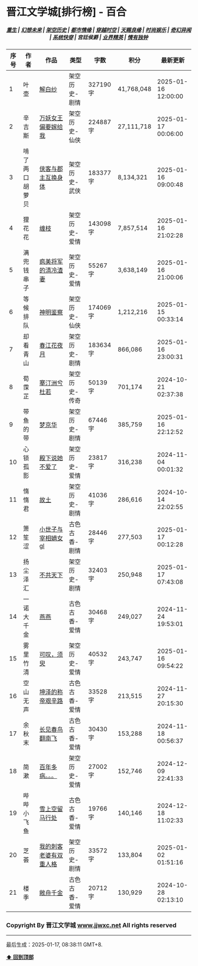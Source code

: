 # 晋江文学城[排行榜] - 百合

<h5 align="center">
	<a href="https://github.com/dev-chenxing/jjwxc-charts/blob/main/重生.md">重生</a> |
	<a href="https://github.com/dev-chenxing/jjwxc-charts/blob/main/幻想未来.md">幻想未来</a> |
	<a href="https://github.com/dev-chenxing/jjwxc-charts/blob/main/架空历史.md">架空历史</a> |
	<a href="https://github.com/dev-chenxing/jjwxc-charts/blob/main/都市情缘.md">都市情缘</a> |
	<a href="https://github.com/dev-chenxing/jjwxc-charts/blob/main/README.md">穿越时空</a> |
	<a href="https://github.com/dev-chenxing/jjwxc-charts/blob/main/天赐良缘.md">天赐良缘</a> |
	<a href="https://github.com/dev-chenxing/jjwxc-charts/blob/main/时尚娱乐.md">时尚娱乐</a> |
	<a href="https://github.com/dev-chenxing/jjwxc-charts/blob/main/奇幻异闻.md">奇幻异闻</a> |
	<a href="https://github.com/dev-chenxing/jjwxc-charts/blob/main/系统快穿.md">系统快穿</a> |
	<b>宫廷侯爵</b> |
	<a href="https://github.com/dev-chenxing/jjwxc-charts/blob/main/业界精英.md">业界精英</a> |
	<a href="https://github.com/dev-chenxing/jjwxc-charts/blob/main/情有独钟.md">情有独钟</a>
</h5>

| 序号 | 作者 | 作品 | 类型 | 字数 | 积分 | 最新更新 | 
|-----|------|------|-----|------|------|---------|
| 1 | 叶壶 | [解白纱](https://www.jjwxc.net/onebook.php?novelid=9260099) | 架空历史-剧情 | 327190字 | 41,768,048 | 2025-01-16 12:00:00 | 
| 2 | 辛吉斯 | [万妖女王偏要嫁给我](https://www.jjwxc.net/onebook.php?novelid=9315806) | 架空历史-仙侠 | 224887字 | 27,111,718 | 2025-01-17 00:06:00 | 
| 3 | 啃了两口胡萝贝 | [侠客与郡主互换身体](https://www.jjwxc.net/onebook.php?novelid=8428391) | 架空历史-武侠 | 183377字 | 8,134,321 | 2025-01-16 09:00:48 | 
| 4 | 狸花花 | [缠枝](https://www.jjwxc.net/onebook.php?novelid=8629070) | 架空历史-爱情 | 143098字 | 7,857,514 | 2025-01-16 21:02:28 | 
| 5 | 满兜钱串子 | [疯美将军的清冷渣妻](https://www.jjwxc.net/onebook.php?novelid=9309780) | 架空历史-爱情 | 55267字 | 3,638,149 | 2025-01-16 21:00:06 | 
| 6 | 等候排队 | [神明鉴察](https://www.jjwxc.net/onebook.php?novelid=9287621) | 架空历史-仙侠 | 174069字 | 1,212,216 | 2025-01-15 00:33:14 | 
| 7 | 却看青山 | [春江花夜月](https://www.jjwxc.net/onebook.php?novelid=9195205) | 架空历史-剧情 | 183634字 | 866,086 | 2025-01-16 23:00:31 | 
| 8 | 荀霂芷 | [搴汀洲兮杜若](https://www.jjwxc.net/onebook.php?novelid=9176518) | 架空历史-传奇 | 50139字 | 701,174 | 2024-10-21 02:37:38 | 
| 9 | 带鱼的带 | [梦京华](https://www.jjwxc.net/onebook.php?novelid=9268675) | 架空历史-剧情 | 67446字 | 385,759 | 2025-01-16 22:12:52 | 
| 10 | 心锁孤影 | [殿下说她不爱了](https://www.jjwxc.net/onebook.php?novelid=9258477) | 架空历史-爱情 | 23817字 | 316,238 | 2024-11-04 00:01:32 | 
| 11 | 惰惰君 | [故土](https://www.jjwxc.net/onebook.php?novelid=9225270) | 架空历史-剧情 | 41036字 | 286,616 | 2024-10-14 22:02:55 | 
| 12 | 箫笙涩 | [小世子与宰相嫡女gl](https://www.jjwxc.net/onebook.php?novelid=9307465) | 古色古香-剧情 | 28446字 | 277,503 | 2025-01-17 00:12:28 | 
| 13 | 扬尘泽汇 | [不共天下](https://www.jjwxc.net/onebook.php?novelid=9258685) | 架空历史-剧情 | 32403字 | 250,948 | 2025-01-17 07:43:08 | 
| 14 | 一诺大千金 | [燕燕](https://www.jjwxc.net/onebook.php?novelid=9297793) | 古色古香-爱情 | 30468字 | 249,027 | 2024-11-24 19:53:01 | 
| 15 | 雾里竹清 | [可叹，须臾](https://www.jjwxc.net/onebook.php?novelid=9288257) | 架空历史-爱情 | 40532字 | 243,747 | 2025-01-16 09:54:22 | 
| 16 | 空山无声 | [坤泽的称帝艰辛路](https://www.jjwxc.net/onebook.php?novelid=9312061) | 古色古香-爱情 | 33528字 | 213,515 | 2024-11-27 20:15:30 | 
| 17 | 余秋末 | [长见春鸟翻南飞](https://www.jjwxc.net/onebook.php?novelid=9280051) | 古色古香-爱情 | 30430字 | 153,288 | 2024-11-18 00:56:37 | 
| 18 | 简漱 | [百年多病。。。](https://www.jjwxc.net/onebook.php?novelid=9291936) | 架空历史-爱情 | 27002字 | 152,746 | 2024-12-09 22:41:33 | 
| 19 | 哔哔小飞鱼 | [雪上空留马行处](https://www.jjwxc.net/onebook.php?novelid=9231934) | 古色古香-爱情 | 19766字 | 140,146 | 2024-12-18 11:02:33 | 
| 20 | 芝荟 | [我的刺客老婆有双重人格](https://www.jjwxc.net/onebook.php?novelid=9298977) | 架空历史-剧情 | 33572字 | 133,804 | 2025-01-02 01:51:16 | 
| 21 | 楼季 | [敝舟千金](https://www.jjwxc.net/onebook.php?novelid=9225230) | 古色古香-爱情 | 20712字 | 130,929 | 2024-10-28 02:13:10 | 

### Copyright By 晋江文学城 www.jjwxc.net All rights reserved

---

最后生成：2025-01-17, 08:38:11 GMT+8.

**[⬆ 回到顶部](#晋江文学城排行榜---百合)**

